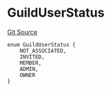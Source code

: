 # GuildUserStatus
[Git Source](https://github.com/TreasureProject/spellcaster-facets/blob/35a5f7a33e5c726475104b88b7e2a468bb5aa2b7/src/interfaces/IGuildManager.sol)


```solidity
enum GuildUserStatus {
    NOT_ASSOCIATED,
    INVITED,
    MEMBER,
    ADMIN,
    OWNER
}
```

